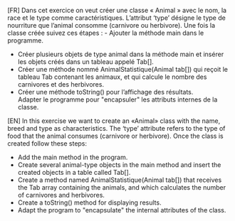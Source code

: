 [FR]
Dans cet exercice on veut créer une classe « Animal » avec le nom, la race et le type comme 
caractéristiques. L’attribut ‘type’ désigne le type de nourriture que l’animal consomme 
(carnivore ou herbivore). Une fois la classe créée suivez ces étapes :  - 
Ajouter la méthode main dans le programme.
- Créer plusieurs objets de type animal dans la méthode main et insérer les objets créés 
dans un tableau appelé Tab[]. 
- Créer une méthode nommé AnimalStatistique(Animal tab[]) qui reçoit le tableau Tab 
contenant les animaux, et qui calcule le nombre des carnivores et des herbivores.  
- Créer une méthode toString() pour l’affichage des résultats.  
Adapter le programme pour "encapsuler" les attributs internes de la classe.

[EN]
In this exercise we want to create an «Animal» class with the name, breed and type as 
characteristics. The ‘type’ attribute refers to the type of food that the animal consumes 
(carnivore or herbivore). Once the class is created follow these steps:
- Add the main method in the program. 
- Create several animal-type objects in the main method and insert the created objects 
in a table called Tab[]. 
- Create a method named AnimalStatistique(Animal tab[]) that receives the Tab array 
containing the animals, and which calculates the number of carnivores and herbivores.  
- Create a toString() method for displaying results.  
- Adapt the program to "encapsulate" the internal attributes of the class.
